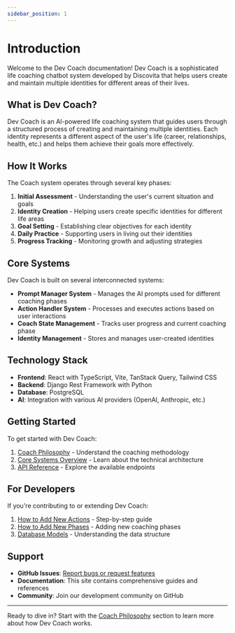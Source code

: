 ```yaml
---
sidebar_position: 1
---
```


# Introduction

Welcome to the Dev Coach documentation! Dev Coach is a sophisticated life coaching chatbot system developed by Discovita that helps users create and maintain multiple identities for different areas of their lives.

## What is Dev Coach?

Dev Coach is an AI-powered life coaching system that guides users through a structured process of creating and maintaining multiple identities. Each identity represents a different aspect of the user's life (career, relationships, health, etc.) and helps them achieve their goals more effectively.

## How It Works

The Coach system operates through several key phases:

1. **Initial Assessment** - Understanding the user's current situation and goals
2. **Identity Creation** - Helping users create specific identities for different life areas
3. **Goal Setting** - Establishing clear objectives for each identity
4. **Daily Practice** - Supporting users in living out their identities
5. **Progress Tracking** - Monitoring growth and adjusting strategies

## Core Systems

Dev Coach is built on several interconnected systems:

- **Prompt Manager System** - Manages the AI prompts used for different coaching phases
- **Action Handler System** - Processes and executes actions based on user interactions
- **Coach State Management** - Tracks user progress and current coaching phase
- **Identity Management** - Stores and manages user-created identities

## Technology Stack

- **Frontend**: React with TypeScript, Vite, TanStack Query, Tailwind CSS
- **Backend**: Django Rest Framework with Python
- **Database**: PostgreSQL
- **AI**: Integration with various AI providers (OpenAI, Anthropic, etc.)

## Getting Started

To get started with Dev Coach:

1. [Coach Philosophy](./coach/philosophy) - Understand the coaching methodology
2. [Core Systems Overview](./core-systems/prompt-manager/overview) - Learn about the technical architecture
3. [API Reference](./api/overview) - Explore the available endpoints

## For Developers

If you're contributing to or extending Dev Coach:

1. [How to Add New Actions](./how-to/how-to-add-a-new-coach-action) - Step-by-step guide
2. [How to Add New Phases](./how-to/how-to-add-a-new-coach-phase) - Adding new coaching phases
3. [Database Models](./database/models/users) - Understanding the data structure

## Support

- **GitHub Issues**: [Report bugs or request features](https://github.com/Discovita/dev-coach/issues)
- **Documentation**: This site contains comprehensive guides and references
- **Community**: Join our development community on GitHub

---

Ready to dive in? Start with the [Coach Philosophy](./coach/philosophy) section to learn more about how Dev Coach works.
